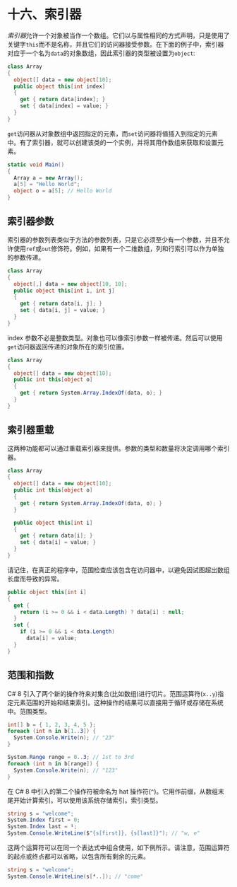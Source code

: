 # 十六、索引器

*索引器*允许一个对象被当作一个数组。它们以与属性相同的方式声明，只是使用了关键字`this`而不是名称，并且它们的访问器接受参数。在下面的例子中，索引器对应于一个名为`data`的对象数组，因此索引器的类型被设置为`object`:

```cs
class Array
{
  object[] data = new object[10];
  public object this[int index]
  {
    get { return data[index]; }
    set { data[index] = value; }
  }
}

```

`get`访问器从对象数组中返回指定的元素，而`set`访问器将值插入到指定的元素中。有了索引器，就可以创建该类的一个实例，并将其用作数组来获取和设置元素。

```cs
static void Main()
{
  Array a = new Array();
  a[5] = "Hello World";
  object o = a[5]; // Hello World
}

```

## 索引器参数

索引器的参数列表类似于方法的参数列表，只是它必须至少有一个参数，并且不允许使用`ref`或`out`修饰符。例如，如果有一个二维数组，列和行索引可以作为单独的参数传递。

```cs
class Array
{
  object[,] data = new object[10, 10];
  public object this[int i, int j]
  {
    get { return data[i, j]; }
    set { data[i, j] = value; }
  }
}

```

index 参数不必是整数类型。对象也可以像索引参数一样被传递。然后可以使用`get`访问器返回传递的对象所在的索引位置。

```cs
class Array
{
  object[] data = new object[10];
  public int this[object o]
  {
    get { return System.Array.IndexOf(data, o); }
  }
}

```

## 索引器重载

这两种功能都可以通过重载索引器来提供。参数的类型和数量将决定调用哪个索引器。

```cs
class Array
{
  object[] data = new object[10];
  public int this[object o]
  {
    get { return System.Array.IndexOf(data, o); }
  }

  public object this[int i]
  {
    get { return data[i]; }
    set { data[i] = value; }
  }
}

```

请记住，在真正的程序中，范围检查应该包含在访问器中，以避免因试图超出数组长度而导致的异常。

```cs
public object this[int i]
{
  get {
    return (i >= 0 && i < data.Length) ? data[i] : null;
  }
  set {
    if (i >= 0 && i < data.Length)
      data[i] = value;
  }
}

```

## 范围和指数

C# 8 引入了两个新的操作符来对集合(比如数组)进行切片。范围运算符(`x..y`)指定元素范围的开始和结束索引。这种操作的结果可以直接用于循环或存储在系统中。范围类型。

```cs
int[] b = { 1, 2, 3, 4, 5 };
foreach (int n in b[1..3]) {
  System.Console.Write(n); // "23"
}

System.Range range = 0..3; // 1st to 3rd
foreach (int n in b[range]) {
  System.Console.Write(n); // "123"
}

```

在 C# 8 中引入的第二个操作符被命名为 hat 操作符(`^`)。它用作前缀，从数组末尾开始计算索引。可以使用该系统存储索引。索引类型。

```cs
string s = "welcome";
System.Index first = 0;
System.Index last = ¹;
System.Console.WriteLine($"{s[first]}, {s[last]}"); // "w, e"

```

这两个运算符可以在同一个表达式中组合使用，如下例所示。请注意，范围运算符的起点或终点都可以省略，以包含所有剩余的元素。

```cs
string s = "welcome";
System.Console.WriteLine(s[⁴..]); // "come"

```